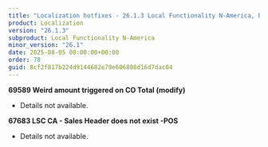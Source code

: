 ```yaml
---
title: "Localization hotfixes - 26.1.3 Local Functionality N-America, Release date August 5, 2025 - Hotfixes"
product: Localization
version: "26.1.3"
subproduct: Local Functionality N-America
minor_version: "26.1"
date: 2025-08-05 00:00:00+00:00
order: 78
guid: 8cf2f817b224d9144682e79e606808d16d7dac04
---
```


<strong>69589 Weird amount triggered on CO Total (modify)</strong>
<ul><li>Details not available.</li></ul>
<strong>67683 LSC CA - Sales Header does not exist -POS</strong>
<ul><li>Details not available.</li></ul>
